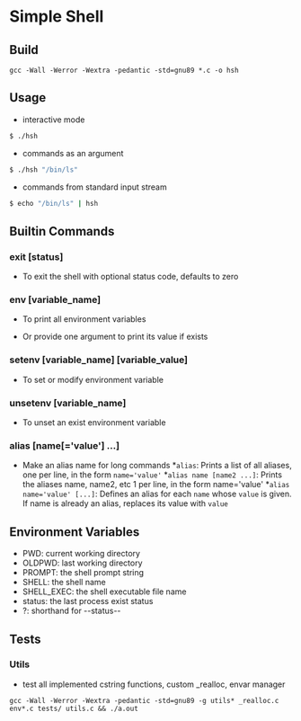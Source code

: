 # Simple Shell

## Build

`gcc -Wall -Werror -Wextra -pedantic -std=gnu89 *.c -o hsh`

## Usage

- interactive mode

```bash
$ ./hsh
```

- commands as an argument

```bash
$ ./hsh "/bin/ls"
```

- commands from standard input stream

```bash
$ echo "/bin/ls" | hsh
```

## Builtin Commands

### exit [status]

- To exit the shell with optional status code, defaults to zero

### env [variable_name]

- To print all environment variables

- Or provide one argument to print its value if exists

### setenv [variable_name] [variable_value]

- To set or modify environment variable

### unsetenv [variable_name]

- To unset an exist environment variable

### alias [name[='value'] ...]

- Make an alias name for long commands
*`alias`: Prints a list of all aliases, one per line, in the form `name='value'`
*`alias name [name2 ...]`: Prints the aliases name, name2, etc 1 per line, in the form name='value'
*`alias name='value' [...]`: Defines an alias for each `name` whose `value` is given. If name is already an alias, replaces its value with `value`

## Environment Variables

- PWD: current working directory
- OLDPWD: last working directory
- PROMPT: the shell prompt string
- SHELL: the shell name
- SHELL_EXEC: the shell executable file name
- status: the last process exist status
- ?: shorthand for --status--

## Tests

### Utils

- test all implemented cstring functions, custom _realloc, envar manager

`gcc -Wall -Werror -Wextra -pedantic -std=gnu89 -g utils* _realloc.c env*.c tests/
utils.c && ./a.out`
